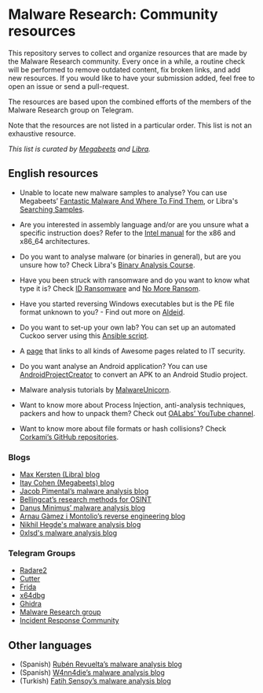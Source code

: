 
# Malware Research: Community resources

This repository serves to collect and organize resources that are made by the Malware Research community. Every once in a while, a routine check will be performed to remove outdated content, fix broken links, and add new resources. If you would like to have your submission added, feel free to open an issue or send a pull-request.

The resources are based upon the combined efforts of the members of the Malware Research group on Telegram.

Note that the resources are not listed in a particular order. This list is not an exhaustive resource.

*This list is curated by [Megabeets](https://www.megabeets.net) and [Libra](https://maxkersten.nl).*

## English resources

- Unable to locate new malware samples to analyse? You can use Megabeets’ [Fantastic Malware And Where To Find Them](https://www.megabeets.net/fantastic-malware-and-where-to-find-them/), or Libra's  [Searching Samples](https://maxkersten.nl/binary-analysis-course/obtaining-samples/searching-samples/).


 - Are you interested in assembly language and/or are you unsure what a specific instruction does? Refer to the [Intel manual](https://software.intel.com/en-us/articles/intel-sdm) for the x86 and x86_64 architectures.

 - Do you want to analyse malware (or binaries in general), but are you unsure how to? Check Libra's [Binary Analysis Course](https://maxkersten.nl/binary-analysis-course/).

 - Have you been struck with ransomware and do you want to know what type it is? Check [ID Ransomware](https://id-ransomware.malwarehunterteam.com/) and [No More Ransom](https://www.nomoreransom.org/).

 - Have you started reversing Windows executables but is the PE file format unknown to you?  - Find out more on [Aldeid](https://www.aldeid.com/wiki/PE-Portable-executable).

 - Do you want to set-up your own lab? You can set up an automated Cuckoo server using this  [Ansible script](https://github.com/julianoborba/Ansible-Cuckoo).
  
 - A [page](https://github.com/sindresorhus/awesome) that links to all kinds of Awesome pages related to IT security.
  
 - Do you want analyse an Android application? You can use [AndroidProjectCreator](https://maxkersten.nl/projects/androidprojectcreator/) to convert an APK to an Android Studio project.
  
 - Malware analysis tutorials by [MalwareUnicorn](https://malwareunicorn.org/#/workshops).
  
 - Want to know more about Process Injection, anti-analysis techniques, packers and how to unpack them? Check out [OALabs’ YouTube channel](https://www.youtube.com/channel/UC--DwaiMV-jtO-6EvmKOnqg).
  
 - Want to know more about file formats or hash collisions? Check [Corkami’s GitHub repositories](https://github.com/corkami).
  

### Blogs
 - [Max Kersten (Libra) blog](https://maxkersten.nl)
 - [Itay Cohen (Megabeets) blog](https://goggleheadedhacker.com/)
 - [Jacob Pimental’s malware analysis blog](https://goggleheadedhacker.com/)
 - [Bellingcat’s research methods for OSINT](https://docs.google.com/document/d/1BfLPJpRtyq4RFtHJoNpvWQjmGnyVkfE2HYoICKOGguA)
 - [Danus Minimus’ malware analysis blog](https://danusminimus.github.io/)
 - [Arnau Gàmez i Montolio’s reverse engineering blog](https://arnaugamez.com/)
 - [Nikhil Hegde's malware analysis blog](https://nikhilhegde.com/)
 - [0xlsd's malware analysis blog](https://themalhunt.wordpress.com/blog-2/)
 
### Telegram Groups
- [Radare2](https://t.me/radare)
- [Cutter](https://t.me/r2cutter)
- [Frida](https://t.me/fridadotre)
- [x64dbg](https://t.me/x64dbg)
- [Ghidra](https://t.me/GhidraRE)
- [Malware Research group](https://t.me/MalwareResearch)
- [Incident Response Community](https://t.me/IncidentResponse)

## Other languages
- (Spanish) [Rubén Revuelta’s malware analysis blog](https://medium.com/@rrevueltab)
- (Spanish) [W4nn4die’s malware analysis blog](https://ginseg.com/author/w4nn4die/)
- (Turkish) [Fatih Şensoy’s malware analysis blog](https://fatihsensoy.com/)

